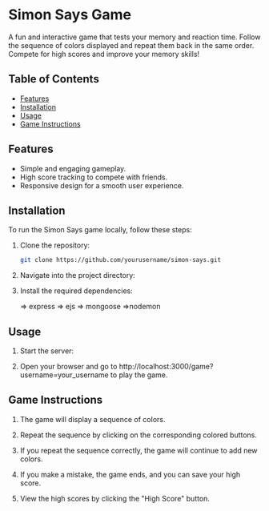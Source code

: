 # Simon Says Game

A fun and interactive game that tests your memory and reaction time. Follow the sequence of colors displayed and repeat them back in the same order. Compete for high scores and improve your memory skills!

## Table of Contents

- [Features](#features)
- [Installation](#installation)
- [Usage](#usage)
- [Game Instructions](#game-instructions)

## Features

- Simple and engaging gameplay.
- High score tracking to compete with friends.
- Responsive design for a smooth user experience.

## Installation

To run the Simon Says game locally, follow these steps:

1. Clone the repository:
   ```bash
   git clone https://github.com/yourusername/simon-says.git

2. Navigate into the project directory:

3. Install the required dependencies:
     
     => express
     => ejs
     => mongoose
     =>nodemon

## Usage

1. Start the server:

2. Open your browser and go to http://localhost:3000/game?username=your_username to play the game.

## Game Instructions

1. The game will display a sequence of colors.

2. Repeat the sequence by clicking on the corresponding colored buttons.

3. If you repeat the sequence correctly, the game will continue to add new colors.

4. If you make a mistake, the game ends, and you can save your high score.

5. View the high scores by clicking the "High Score" button.